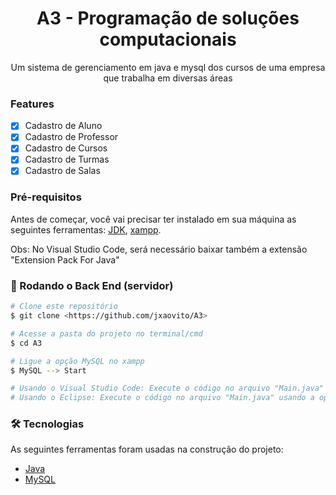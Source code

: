 <h1 align="center">A3 - Programação de soluções computacionais</h1>

<p align="center">Um sistema de gerenciamento em java e mysql dos cursos de uma empresa que trabalha em diversas áreas</p>

### Features

- [x] Cadastro de Aluno
- [x] Cadastro de Professor
- [x] Cadastro de Cursos
- [x] Cadastro de Turmas
- [x] Cadastro de Salas

### Pré-requisitos

Antes de começar, você vai precisar ter instalado em sua máquina as seguintes ferramentas:
[JDK](https://www.oracle.com/br/java/technologies/downloads/), [xampp](https://www.apachefriends.org/pt_br/download.html). 

Obs: No Visual Studio Code, será necessário baixar também a extensão "Extension Pack For Java"

### 🎲 Rodando o Back End (servidor)

```bash
# Clone este repositório
$ git clone <https://github.com/jxaovito/A3>

# Acesse a pasta do projeto no terminal/cmd
$ cd A3

# Ligue a opção MySQL no xampp
$ MySQL --> Start

# Usando o Visual Studio Code: Execute o código no arquivo "Main.java"
# Usando o Eclipse: Execute o código no arquivo "Main.java" usando a opção "Run as Java application"
```

### 🛠 Tecnologias

As seguintes ferramentas foram usadas na construção do projeto:

- [Java](https://www.oracle.com/br/java/technologies/downloads/)
- [MySQL](https://www.mysql.com)
